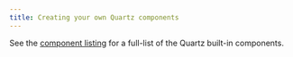```yaml
---
title: Creating your own Quartz components
---
```


See the [component listing](/tags/component) for a full-list of the Quartz built-in components.

